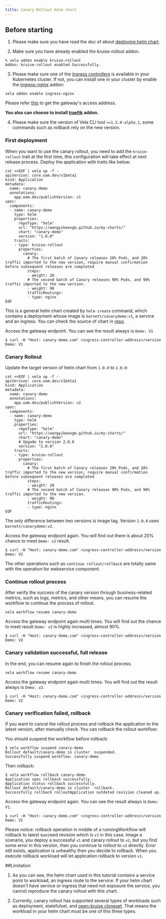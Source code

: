 ```yaml
---
title: Canary Rollout Helm chart
---
```


## Before starting

1. Please make sure you have read the doc of about [deploying helm chart](./helm).

2. Make sure you have already enabled the kruise-rollout addon.
```shell
% vela addon enable kruise-rollout
Addon: kruise-rollout enabled Successfully.
```

3. Please make sure one of the [ingress controllers](https://kubernetes.github.io/ingress-nginx/deploy/) is available in your Kubernetes cluster.
   If not, you can install one in your cluster by enable the [ingress-nginx](../reference/addons/nginx-ingress-controller) addon:

```shell
vela addon enable ingress-nginx
```

Please refer [this](../reference/addons/nginx-ingress-controller) to get the gateway's access address.

**You also can choose to install [traefik](../reference/addons/traefik) addon.**

4. Please make sure the version of  Vela CLI tool `>=1.5.0-alpha.1`, some commands such as rollback rely on the new version.

### First deployment

When you want to use the canary rollout, you need to add the `kruise-rollout` trait at the first time, this configuration will take effect at next release process. Deploy the application with traits like below:

```shell
cat <<EOF | vela up -f -
apiVersion: core.oam.dev/v1beta1
kind: Application
metadata:
  name: canary-demo
  annotations:
    app.oam.dev/publishVersion: v1
spec:
  components:
  - name: canary-demo
    type: helm
    properties:
      repoType: "helm"
      url: "https://wangyikewxgm.github.io/my-charts/"
      chart: "canary-demo"
      version: "1.0.0"
    traits:
    - type: kruise-rollout
      properties:
        canary:
          # The first batch of Canary releases 20% Pods, and 20% traffic imported to the new version, require manual confirmation before subsequent releases are completed
          steps:
          - weight: 20
          # The second batch of Canary releases 90% Pods, and 90% traffic imported to the new version.
          - weight: 90
          trafficRoutings:
          - type: nginx
EOF
```

This is a general helm chart created by `helm create` command, which contains a deployment whose image is `barnett/canarydemo:v1`, a service and an ingress. You can check the source of chart in [repo](https://github.com/wangyikewxgm/my-charts/tree/main/canary-demo).

Access the gateway endpoint. You can see the result always is `Demo: V1`
```shell
$ curl -H "Host: canary-demo.com" <ingress-controller-address>/version
Demo: V1
```

### Canary Rollout

Update the target version of helm chart from `1.0.0` to `2.0.0`:

```shell
cat <<EOF | vela up -f -
apiVersion: core.oam.dev/v1beta1
kind: Application
metadata:
  name: canary-demo
  annotations:
    app.oam.dev/publishVersion: v2
spec:
  components:
  - name: canary-demo
    type: helm
    properties:
      repoType: "helm"
      url: "https://wangyikewxgm.github.io/my-charts/"
      chart: "canary-demo"
      # Upgade to version 2.0.0
      version: "2.0.0"
    traits:
    - type: kruise-rollout
      properties:
        canary:
          # The first batch of Canary releases 20% Pods, and 20% traffic imported to the new version, require manual confirmation before subsequent releases are completed
          steps:
          - weight: 20
          # The second batch of Canary releases 90% Pods, and 90% traffic imported to the new version.
          - weight: 90
          trafficRoutings:
          - type: nginx
EOF
```

The only difference between two versions is image tag. Version `2.0.0` uses `barnett/canarydemo:v2`.

Access the gateway endpoint again. You will find out there is about 20% chance to meet `Demo: v2` result.

```shell
$ curl -H "Host: canary-demo.com" <ingress-controller-address>/version
Demo: V2
```

The other operations such as `continue rollout/rollback` are totally same with the operation for webservice component.


### Continue rollout process

After verify the success of the canary version through business-related metrics, such as logs, metrics, and other means, you can resume the workflow to continue the process of rollout.

```shell
vela workflow resume canary-demo
```

Access the gateway endpoint again multi times. You will find out the chance to meet result `Demo: v2` is highly increased, almost 90%.

```shell
$ curl -H "Host: canary-demo.com" <ingress-controller-address>/version
Demo: V2
```

### Canary validation successful, full release

In the end, you can resume again to finish the rollout process.

```shell
vela workflow resume canary-demo
```

Access the gateway endpoint again multi times. You will find out the result always is `Demo: v2`.

```shell
$ curl -H "Host: canary-demo.com" <ingress-controller-address>/version
Demo: V2
```

### Canary verification failed, rollback

If you want to cancel the rollout process and rollback the application to the latest version, after manually check. You can rollback the rollout workflow:

You should suspend the workflow before rollback:
```shell
$ vela workflow suspend canary-demo
Rollout default/canary-demo in cluster  suspended.
Successfully suspend workflow: canary-demo
```

Then rollback:
```shell
$ vela workflow rollback canary-demo
Application spec rollback successfully.
Application status rollback successfully.
Rollout default/canary-demo in cluster  rollback.
Successfully rollback rolloutApplication outdated revision cleaned up.
```

Access the gateway endpoint again. You can see the result always is `Demo: V1`.
```shell
$ curl -H "Host: canary-demo.com" <ingress-controller-address>/version
Demo: V1
```

Please notice: rollback operation in middle of a runningWorkflow will rollback to latest succeed revision which is `v1` in this case.
Image a scenario, you deploy a successful `v1` and canary rollout to `v2`, but you find some error in this version, then you continue to rollout to `v3` directly. Error still exists, application is unhealthy then you decide to rollback.
When you execute rollback workload will let application rollback to version `v1`.

##Limitation

1. As you can see, the helm chart used in this tutorial contains a service point to workload, an ingress route to the service. 
If your helm chart doesn't have service or ingress that need not exposure the service, you cannot reproduce the canary rollout with this chart.
   
2. Currently, canary rollout has supported several types of workloads such as deployment, statefulset, and [open-kruise cloneset](https://openkruise.io/docs/user-manuals/cloneset/). That means the workload in your helm chart must be one of this three types.